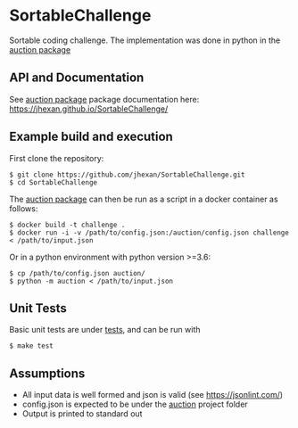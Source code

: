 # SortableChallenge
Sortable coding challenge. The implementation was done in python in the [auction package](auction)

## API and Documentation
See [auction package](auction) package documentation here: https://jhexan.github.io/SortableChallenge/

## Example build and execution
First clone the repository:
```
$ git clone https://github.com/jhexan/SortableChallenge.git
$ cd SortableChallenge
```
The [auction package](auction) can then be run as a script in a docker container as follows:
```
$ docker build -t challenge .
$ docker run -i -v /path/to/config.json:/auction/config.json challenge < /path/to/input.json
```
Or in a python environment with python version >=3.6:
```
$ cp /path/to/config.json auction/
$ python -m auction < /path/to/input.json
```

## Unit Tests
Basic unit tests are under [tests](tests), and can be run with 
```
$ make test
```

## Assumptions
- All input data is well formed and json is valid (see https://jsonlint.com/) 
- config.json is expected to be under the [auction](auction) project folder  
- Output is printed to standard out

